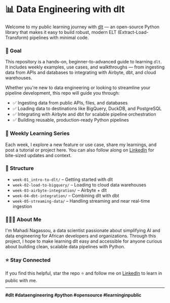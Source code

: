 # 📊 Data Engineering with dlt

Welcome to my public learning journey with [dlt](https://github.com/dlt-hub/dlt) — an open-source Python library that makes it easy to build robust, modern ELT (Extract-Load-Transform) pipelines with minimal code.

### 🎯 Goal

This repository is a hands-on, beginner-to-advanced guide to learning `dlt`. It includes weekly examples, use cases, and walkthroughs — from ingesting data from APIs and databases to integrating with Airbyte, dbt, and cloud warehouses.

Whether you're new to data engineering or looking to streamline your pipeline development, this repo will guide you through:

- ✅ Ingesting data from public APIs, files, and databases
- ✅ Loading data to destinations like BigQuery, DuckDB, and PostgreSQL
- ✅ Integrating with Airbyte and dbt for scalable pipeline orchestration
- ✅ Building reusable, production-ready Python pipelines

### 📅 Weekly Learning Series

Each week, I explore a new feature or use case, share my learnings, and post a tutorial or project here. You can also follow along on [LinkedIn]([#](https://www.linkedin.com/in/mahadi-nagassou-850a87254/)) for bite-sized updates and context.

### 📁 Structure

- `week-01_intro-to-dlt/` – Getting started with dlt
- `week-02-load-to-bigquery/` – Loading to cloud data warehouses
- `week-03-airbyte-integration/` – Airbyte + dlt
- `week-04-dbt-integration/` – Combining dlt with dbt
- `week-05-streaming-data/` – Handling streaming and near real-time ingestion

### 👨🏾‍💻 About Me

I'm Mahadi Nagassou, a data scientist passionate about simplifying AI and data engineering for African developers and organizations. Through this project, I hope to make learning dlt easy and accessible for anyone curious about building clean, scalable data pipelines with Python.

### ⭐ Stay Connected

If you find this helpful, star the repo ⭐ and follow me on [LinkedIn]([#](https://www.linkedin.com/in/mahadi-nagassou-850a87254/)) to learn in public with me.

---

**#dlt #dataengineering #python #opensource #learninginpublic**
